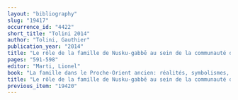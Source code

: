 ```yaml
---
layout: "bibliography"
slug: "19417"
occurrence_id: "4422"
short_title: "Tolini 2014"
author: "Tolini, Gauthier"
publication_year: "2014"
title: "Le rôle de la famille de Nusku-gabbē au sein de la communauté de Neirab"
pages: "591-598"
editor: "Marti, Lionel"
book: "La famille dans le Proche-Orient ancien: réalités, symbolismes, et images. Proceedings of the 55th Rencontre Assyriologique Internationale at Paris, 6-9 July 2009 (Winona Lake)"
title: "Le rôle de la famille de Nusku-gabbē au sein de la communauté de Neirab"
previous_item: "19420"
---
```

